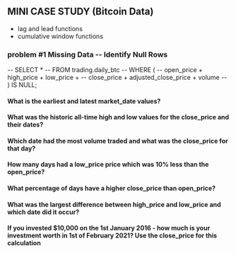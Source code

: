 ## MINI CASE STUDY (Bitcoin Data)
- lag and lead functions 
- cumulative window functions

### problem #1 Missing Data --  Identify Null Rows
-- SELECT *
-- FROM trading.daily_btc
-- WHERE (
--  open_price + high_price + low_price +
--  close_price + adjusted_close_price + volume
-- ) IS NULL;

#### What is the earliest and latest market_date values?
#### What was the historic all-time high and low values for the close_price and their dates?
#### Which date had the most volume traded and what was the close_price for that day?
#### How many days had a low_price price which was 10% less than the open_price?
#### What percentage of days have a higher close_price than open_price?
#### What was the largest difference between high_price and low_price and which date did it occur?
#### If you invested $10,000 on the 1st January 2016 - how much is your investment worth in 1st of February 2021? Use the close_price for this calculation
